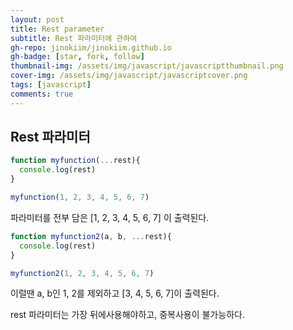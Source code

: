 ```yaml
---
layout: post
title: Rest parameter
subtitle: Rest 파라미터에 관하여
gh-repo: jinokiim/jinokiim.github.io
gh-badge: [star, fork, follow]
thumbnail-img: /assets/img/javascript/javascriptthumbnail.png
cover-img: /assets/img/javascript/javascriptcover.png
tags: [javascript]
comments: true
---
```




## Rest 파라미터



```javascript
function myfunction(...rest){
  console.log(rest)
}

myfunction(1, 2, 3, 4, 5, 6, 7)
```
파라미터를 전부 담은 [1, 2, 3, 4, 5, 6, 7] 이 출력된다.


```javascript
function myfunction2(a, b, ...rest){
  console.log(rest)
}

myfunction2(1, 2, 3, 4, 5, 6, 7)
```
이럴땐 a, b인 1, 2를 제외하고 [3, 4, 5, 6, 7]이 출력된다.

rest 파라미터는 가장 뒤에사용해야하고, 중복사용이 불가능하다.

```javascript

```
